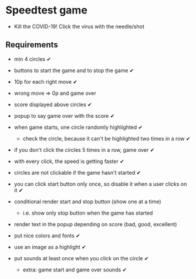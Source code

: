 # Speedtest game

- Kill the COVID-19! Click the virus with the needle/shot

## Requirements

- min 4 circles ✔
- buttons to start the game and to stop the game ✔
- 10p for each right move ✔
- wrong move => 0p and game over
- score displayed above circles ✔
- popup to say game over with the score ✔
- when game starts, one circle randomly highlighted ✔
  - check the circle, because it can't be highlighted two times in a row ✔
- if you don't click the circles 5 times in a row, game over ✔
- with every click, the speed is getting faster ✔
- circles are not clickable if the game hasn't started ✔
- you can click start button only once, so disable it when a user clicks on it ✔

- conditional render start and stop button (show one at a time)
  - i.e. show only stop button when the game has started
- render text in the popup depending on score (bad, good, excellent)

- put nice colors and fonts ✔
- use an image as a highlight ✔
- put sounds at least once when you click on the circle ✔
  - extra: game start and game over sounds ✔
